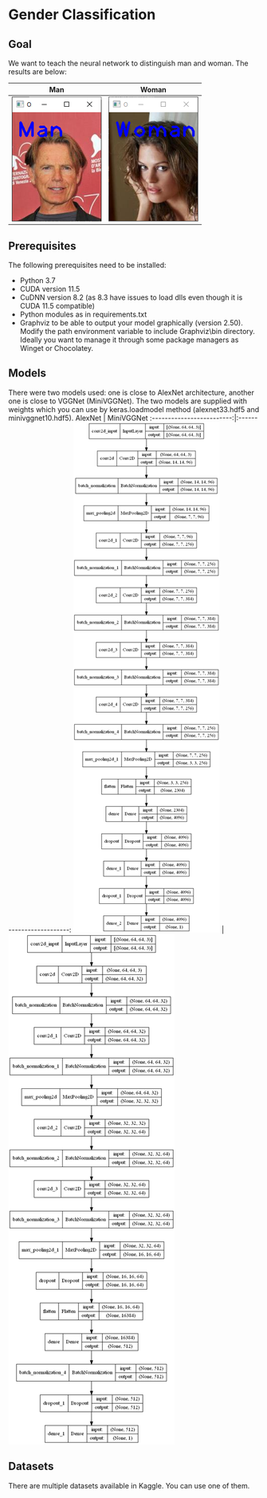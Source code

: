 # Gender Classification

## Goal
We want to teach the neural network to distinguish man and woman. The results are below: 

 Man            |  Woman
:-------------------------:|:-------------------------:
![](https://github.com/shurikkuzmin/GenderClassification/blob/master/images/man.png)  |  ![](https://github.com/shurikkuzmin/GenderClassification/blob/master/images/woman.png)

## Prerequisites
The following prerequisites need to be installed:
- Python 3.7
- CUDA version 11.5
- CuDNN version 8.2 (as 8.3 have issues to load dlls even though it is CUDA 11.5 compatible)
- Python modules as in requirements.txt
- Graphviz to be able to output your model graphically (version 2.50). Modify the path environment variable to include Graphviz\bin directory. Ideally you want to manage it through some package managers as Winget or Chocolatey.

## Models
There were two models used: one is close to AlexNet architecture, another one is close to VGGNet (MiniVGGNet). The two models are supplied with weights which you can use by keras.loadmodel method (alexnet33.hdf5 and minivggnet10.hdf5).
 AlexNet             |  MiniVGGNet
:-------------------------:|:-------------------------:
![](https://github.com/shurikkuzmin/GenderClassification/blob/master/images/alexnet.png)  |  ![](https://github.com/shurikkuzmin/GenderClassification/blob/master/images/minivggnet.png)

## Datasets
There are multiple datasets available in Kaggle. You can use one of them.

